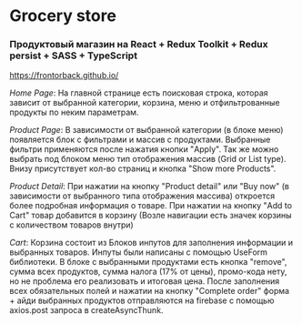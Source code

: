 # Grocery store

### Продуктовый магазин на React + Redux Toolkit + Redux persist + SASS + TypeScript

<a href="https://frontorback.github.io/" target="_blank">https://frontorback.github.io/</a>

*Home Page*: На главной странице есть поисковая строка, которая зависит от выбранной категории, корзина, меню и отфильтрованные продукты по неким параметрам.

*Product Page*: В зависимости от выбранной категории (в блоке меню) появляется блок с фильтрами и массив с продуктами. Выбранные фильтри применяются после нажатия кнопки "Apply". Так же можно выбрать под блоком меню тип отображения массив (Grid or List type). Внизу присутствует кол-во страниц и кнопка "Show more Products".

*Product Detail*: При нажатии на кнопку "Product detail" или "Buy now" (в зависимости от выбранного типа отображения массива) откроется более подробная информация о товаре. При нажатии на кнопку "Add to Cart" товар добавится в корзину (Возле навигации есть значек корзины с количеством товаров внутри)

*Cart*: Корзина состоит из Блоков инпутов для заполнения информации и выбранных товаров. Инпуты были написаны с помощью UseForm библиотеки. В блоке с выбранными продуктами есть кнопка "remove", сумма всех продуктов, сумма налога (17% от цены), промо-кода нету, но не проблема его реализовать и итоговая цена. После заполнения всех обязательных полей и нажатии на кнопку "Complete order" форма + айди выбранных продуктов отправляются на firebase с помощью axios.post запроса в createAsyncThunk.



